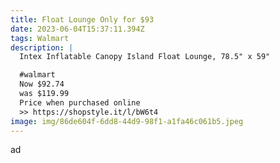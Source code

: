 ```yaml
---
title: Float Lounge Only for $93
date: 2023-06-04T15:37:11.394Z
tags: Walmart
description: |
  Intex Inflatable Canopy Island Float Lounge, 78.5" x 59"

  #walmart
  Now $92.74
  was $119.99
  Price when purchased online 
  >> https://shopstyle.it/l/bW6t4
image: img/86de604f-6dd8-44d9-98f1-a1fa46c061b5.jpeg
---
```


ad